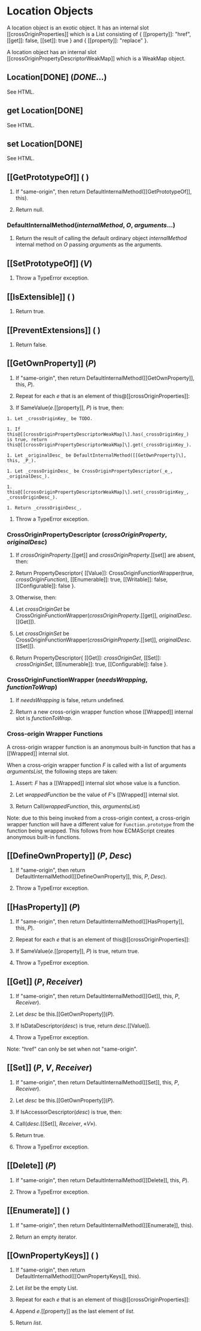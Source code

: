 # Location Objects

A location object is an exotic object. It has an internal slot [[crossOriginProperties]\] which is a List consisting of { [[property]\]: "href", [[get]\]: false, [[set]\]: true } and { [[property]\]: "replace" }.

A location object has an internal slot [[crossOriginPropertyDescriptorWeakMap]\] which is a WeakMap object.

## Location[DONE\] (_DONE_...)

See HTML.

## get Location[DONE]

See HTML.

## set Location[DONE]

See HTML.

## [[GetPrototypeOf]\] ( )

1. If "same-origin", then return DefaultInternalMethod([[GetPrototypeOf]\], this).

1. Return null.

### DefaultInternalMethod(_internalMethod_, _O_, _arguments_...)

1. Return the result of calling the default ordinary object _internalMethod_ internal method on _O_ passing _arguments_ as the arguments.

## [[SetPrototypeOf]\] (_V_)

1. Throw a TypeError exception.

## [[IsExtensible]\] ( )

1. Return true.

## [[PreventExtensions]\] ( )

1. Return false.

## [[GetOwnProperty]\] (_P_)

1. If "same-origin", then return DefaultInternalMethod([[GetOwnProperty]\], this, _P_).

1. Repeat for each _e_ that is an element of this@[[crossOriginProperties]\]:

  1. If SameValue(_e_.[[property]\], _P_) is true, then:

    1. Let _crossOriginKey_ be TODO.

    1. If this@[[crossOriginPropertyDescriptorWeakMap]\].has(_crossOriginKey_) is true, return this@[[crossOriginPropertyDescriptorWeakMap]\].get(_crossOriginKey_).

    1. Let _originalDesc_ be DefaultInternalMethod([[GetOwnProperty]\], this, _P_).

    1. Let _crossOriginDesc_ be CrossOriginPropertyDescriptor(_e_, _originalDesc_).

    1. this@[[crossOriginPropertyDescriptorWeakMap]\].set(_crossOriginKey_, _crossOriginDesc_).

    1. Return _crossOriginDesc_.

1. Throw a TypeError exception.

### CrossOriginPropertyDescriptor (_crossOriginProperty_, _originalDesc_)

1. If _crossOriginProperty_.[[get]\] and _crossOriginProperty_.[[set]\] are absent, then:

  1. Return PropertyDescriptor{ [[Value]]: CrossOriginFunctionWrapper(true, _crossOriginFunction_), [[Enumerable]]: true, [[Writable]]: false, [[Configurable]]: false }.

1. Otherwise, then:

  1. Let _crossOriginGet_ be CrossOriginFunctionWrapper(_crossOriginProperty_.[[get]\], _originalDesc_.[[Get]\]).

  1. Let _crossOriginSet_ be CrossOriginFunctionWrapper(_crossOriginProperty_.[[set]\], _originalDesc_.[[Set]\]).

  1. Return PropertyDescriptor{ [[Get]]: _crossOriginGet_, [[Set]]: _crossOriginSet_, [[Enumerable]]: true, [[Configurable]]: false }.

### CrossOriginFunctionWrapper (_needsWrapping_, _functionToWrap_)

1. If _needsWrapping_ is false, return undefined.

1. Return a new cross-origin wrapper function whose [[Wrapped]\] internal slot is _functionToWrap_.

### Cross-origin Wrapper Functions

A cross-origin wrapper function is an anonymous built-in function that has a [[Wrapped]\] internal slot.

When a cross-origin wrapper function _F_ is called with a list of arguments _argumentsList_, the following steps are taken:

1. Assert: _F_ has a [[Wrapped]\] internal slot whose value is a function.

1. Let _wrappedFunction_ be the value of _F_'s [[Wrapped]\] internal slot.

1. Return Call(_wrappedFunction_, this, _argumentsList_)

Note: due to this being invoked from a cross-origin context, a cross-origin wrapper function will have a different value for `Function.prototype` from the function being wrapped. This follows from how ECMAScript creates anonymous built-in functions.

## [[DefineOwnProperty]\] (_P_, _Desc_)

1. If "same-origin", then return DefaultInternalMethod([[DefineOwnProperty]\], this, _P_, _Desc_).

1. Throw a TypeError exception.

## [[HasProperty]\] (_P_)

1. If "same-origin", then return DefaultInternalMethod([[HasProperty]\], this, _P_).

1. Repeat for each _e_ that is an element of this@[[crossOriginProperties]\]:

  1. If SameValue(_e_.[[property]\], _P_) is true, return true.

1. Throw a TypeError exception.

## [[Get]\] (_P_, _Receiver_)

1. If "same-origin", then return DefaultInternalMethod([[Get]\], this, _P_, _Receiver_).

1. Let _desc_ be this.[[GetOwnProperty]\](_P_).

1. If IsDataDescriptor(_desc_) is true, return _desc_.[[Value]\].

1. Throw a TypeError exception.

Note: "href" can only be set when not "same-origin".

## [[Set]\] (_P_, _V_, _Receiver_)

1. If "same-origin", then return DefaultInternalMethod([[Set]\], this, _P_, _Receiver_).

1. Let _desc_ be this.[[GetOwnProperty]\](_P_).

1. If IsAccessorDescriptor(_desc_) is true, then:

  1. Call(_desc_.[[Set]\], _Receiver_, «_V_»).

  1. Return true.

1. Throw a TypeError exception.

## [[Delete]\] (_P_)

1. If "same-origin", then return DefaultInternalMethod([[Delete]\], this, _P_).

1. Throw a TypeError exception.

## [[Enumerate]\] ( )

1. If "same-origin", then return DefaultInternalMethod([[Enumerate]\], this).

1. Return an empty iterator.

## [[OwnPropertyKeys]\] ( )

1. If "same-origin", then return DefaultInternalMethod([[OwnPropertyKeys]\], this).

1. Let _list_ be the empty List.

1. Repeat for each _e_ that is an element of this@[[crossOriginProperties]\]:

  1. Append _e_.[[property]\] as the last element of _list_.

1. Return _list_.
